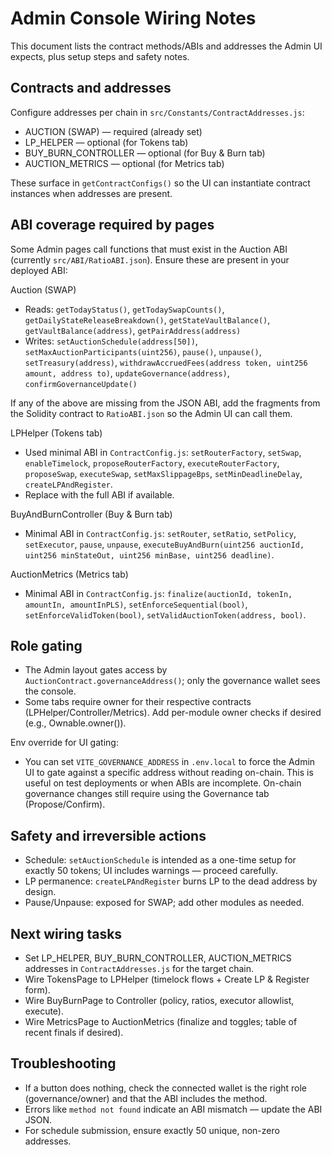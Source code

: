 # Admin Console Wiring Notes

This document lists the contract methods/ABIs and addresses the Admin UI expects, plus setup steps and safety notes.

## Contracts and addresses

Configure addresses per chain in `src/Constants/ContractAddresses.js`:

- AUCTION (SWAP) — required (already set)
- LP_HELPER — optional (for Tokens tab)
- BUY_BURN_CONTROLLER — optional (for Buy & Burn tab)
- AUCTION_METRICS — optional (for Metrics tab)

These surface in `getContractConfigs()` so the UI can instantiate contract instances when addresses are present.

## ABI coverage required by pages

Some Admin pages call functions that must exist in the Auction ABI (currently `src/ABI/RatioABI.json`). Ensure these are present in your deployed ABI:

Auction (SWAP)

- Reads: `getTodayStatus()`, `getTodaySwapCounts()`, `getDailyStateReleaseBreakdown()`, `getStateVaultBalance()`, `getVaultBalance(address)`, `getPairAddress(address)`
- Writes: `setAuctionSchedule(address[50])`, `setMaxAuctionParticipants(uint256)`, `pause()`, `unpause()`, `setTreasury(address)`, `withdrawAccruedFees(address token, uint256 amount, address to)`, `updateGovernance(address)`, `confirmGovernanceUpdate()`

If any of the above are missing from the JSON ABI, add the fragments from the Solidity contract to `RatioABI.json` so the Admin UI can call them.

LPHelper (Tokens tab)

- Used minimal ABI in `ContractConfig.js`: `setRouterFactory`, `setSwap`, `enableTimelock`, `proposeRouterFactory`, `executeRouterFactory`, `proposeSwap`, `executeSwap`, `setMaxSlippageBps`, `setMinDeadlineDelay`, `createLPAndRegister`.
- Replace with the full ABI if available.

BuyAndBurnController (Buy & Burn tab)

- Minimal ABI in `ContractConfig.js`: `setRouter`, `setRatio`, `setPolicy`, `setExecutor`, `pause`, `unpause`, `executeBuyAndBurn(uint256 auctionId, uint256 minStateOut, uint256 minBase, uint256 deadline)`.

AuctionMetrics (Metrics tab)

- Minimal ABI in `ContractConfig.js`: `finalize(auctionId, tokenIn, amountIn, amountInPLS)`, `setEnforceSequential(bool)`, `setEnforceValidToken(bool)`, `setValidAuctionToken(address, bool)`.

## Role gating

- The Admin layout gates access by `AuctionContract.governanceAddress()`; only the governance wallet sees the console.
- Some tabs require owner for their respective contracts (LPHelper/Controller/Metrics). Add per-module owner checks if desired (e.g., Ownable.owner()).

Env override for UI gating:

- You can set `VITE_GOVERNANCE_ADDRESS` in `.env.local` to force the Admin UI to gate against a specific address without reading on-chain. This is useful on test deployments or when ABIs are incomplete. On-chain governance changes still require using the Governance tab (Propose/Confirm).

## Safety and irreversible actions

- Schedule: `setAuctionSchedule` is intended as a one-time setup for exactly 50 tokens; UI includes warnings — proceed carefully.
- LP permanence: `createLPAndRegister` burns LP to the dead address by design.
- Pause/Unpause: exposed for SWAP; add other modules as needed.

## Next wiring tasks

- Set LP_HELPER, BUY_BURN_CONTROLLER, AUCTION_METRICS addresses in `ContractAddresses.js` for the target chain.
- Wire TokensPage to LPHelper (timelock flows + Create LP & Register form).
- Wire BuyBurnPage to Controller (policy, ratios, executor allowlist, execute).
- Wire MetricsPage to AuctionMetrics (finalize and toggles; table of recent finals if desired).

## Troubleshooting

- If a button does nothing, check the connected wallet is the right role (governance/owner) and that the ABI includes the method.
- Errors like `method not found` indicate an ABI mismatch — update the ABI JSON.
- For schedule submission, ensure exactly 50 unique, non-zero addresses.
